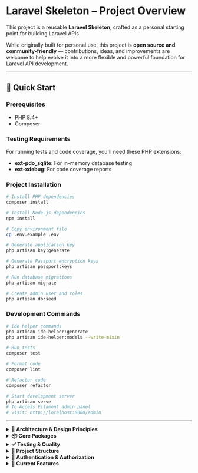 # Laravel Skeleton – Project Overview

This project is a reusable **Laravel Skeleton**, crafted as a personal starting point for building Laravel APIs.

While originally built for personal use, this project is **open source and community-friendly** — contributions, ideas, and improvements are welcome to help evolve it into a more flexible and powerful foundation for Laravel API development.

---

## 🚀 Quick Start

### Prerequisites
- PHP 8.4+
- Composer

### Testing Requirements
For running tests and code coverage, you'll need these PHP extensions:
- **ext-pdo_sqlite**: For in-memory database testing
- **ext-xdebug**: For code coverage reports

### Project Installation
```bash
# Install PHP dependencies
composer install

# Install Node.js dependencies
npm install

# Copy environment file
cp .env.example .env

# Generate application key
php artisan key:generate

# Generate Passport encryption keys
php artisan passport:keys

# Run database migrations
php artisan migrate

# Create admin user and roles
php artisan db:seed
```

### Development Commands
```bash
# Ide helper commands
php artisan ide-helper:generate
php artisan ide-helper:models --write-mixin

# Run tests
composer test

# Format code
composer lint

# Refactor code
composer refactor

# Start development server
php artisan serve
# To Access Filament admin panel
# visit: http://localhost:8000/admin
```

---

<details>
<summary><strong>🧱 Architecture & Design Principles</strong></summary>

### **Controller + Commands/Queries Pattern**
- **Controllers**: Thin coordination layer for HTTP requests
- **Commands**: DTOs for write operations (create, update) using Spatie Laravel Data
- **Queries**: DTOs for read operations (list, show) using Spatie Laravel Data
- **DTOs**: Data Transfer Objects for responses using Spatie Laravel Data
- **BaseData**: Common foundation class providing consistent behavior across all DTOs

### **Authorization & Permissions**
- **UserPolicy**: Enforces access control based on user roles
- **Spatie Permission**: Role-based access control
- **Admin Bypass**: Admins bypass all authorization checks via `Gate::before` callback
- **Status Update Restriction**: Only admins can update user status

### **Routes**
- API routes are defined in `routes/api.php` with v1 versioning
- Routes are RESTful, structured around resources (e.g., `/api/v1/users`)
- Each route delegates to controller methods, which use Commands/Queries for validation

## 🧩 Example: Users Resource
```php
use App\Http\Controllers\UserController;

Route::middleware('auth:api')->prefix('v1')->group(function () {
    Route::get('/user', function (Request $request) {
        return UserDto::from($request->user());
    });
    Route::apiResource('users', UserController::class);
});
```

## 🧩 Example: UserController with Commands/Queries
```php
final readonly class UserController
{
    public function index(GetUsersQuery $query): JsonResponse
    {
        Gate::authorize('viewAny', User::class);
        
        $users = User::query()
            ->when($query->username, fn($q, $username) => $q->where('username', 'like', "%{$username}%"))
            ->when($query->email, fn($q, $email) => $q->where('email', 'like', "%{$email}%"))
            ->when($query->status, fn($q, $status) => $q->where('status', $status))
            ->paginate($query->perPage, ['*'], 'page', $query->page);

        return response()->json([
            ...UserDto::collect($users)->toArray(),
            'message' => __('Users fetched successfully'),
        ]);
    }

    public function store(CreateUserCommand $command): JsonResponse
    {
        Gate::authorize('create', User::class);
        $user = User::create($command->validated());

        return response()->json([
            'data' => UserDto::from($user),
            'message' => __('User created successfully'),
        ], 201);
    }
}
```

### **BaseData Foundation**
All Commands, Queries, and DTOs extend from `BaseData`, which provides:
- **FormRequest-like validated() method**: Filters out optional fields that are not provided in the request
- **Differences**: One difference is that validated returns default values if they are not null
- **Type safety**: Ensures consistent data handling across the application

## 🧩 Example: BaseData Implementation
```php
abstract class BaseData extends Data
{
    public static function rules(): array
    {
        return [];
    }

    /**
     * Get the instance as an array.
     * Behave similar to laravel FormRequest validated() method.
     * It filters out attributes that are not required and have no value.
     */
    public function validated(): array
    {
        $rules = static::rules();
        $data = parent::toArray();

        foreach ($data as $key => $value) {
            if ($this->attributeShouldBeRemoved($rules, $key, $value)) {
                unset($data[$key]);
            }
        }

        return $data;
    }
}
```

### **DTOs & Validation**
- **Commands**: Handle request validation for write operations using Spatie Laravel Data
- **Queries**: Handle request validation for read operations using Spatie Laravel Data  
- **DTOs**: Handle response serialization using Spatie Laravel Data
- All use Spatie Laravel Data for type safety and validation

## 🧩 Example: DTOs and Commands
```php
// CreateUserCommand - Request validation
final class CreateUserCommand extends BaseData
{
    public function __construct(
        public string $username,
        public string $email,
        public string $password,
        public UserStatus $status = UserStatus::ACTIVE,
    ) {}

    public static function rules(): array
    {
        return [
            'username' => ['required', 'string', 'max:40', 'unique:users,username'],
            'email'    => ['required', 'email', 'unique:users,email'],
            'password' => [
                'required',
                'confirmed',
                Password::min(8)
                    ->mixedCase()
                    ->numbers()
                    ->symbols()
                    ->uncompromised(), // Checks against data leaks via HaveIBeenPwned
            ],
            'status'   => ['sometimes', 'required', new Enum(UserStatus::class)],
        ];
    }
}

// GetUsersQuery - Request validation with pagination
final class GetUsersQuery extends BaseData
{
    public function __construct(
        public ?string $username,
        public ?string $email,
        public ?UserStatus $status,
        #[MapInputName('per_page')] // Maps 'per_page' input to 'perPage' property
        public int $perPage = 10,
        public int $page = 1,
    ) {}

    public static function rules(): array
    {
        return [
            'username' => ['sometimes', 'required', 'string', 'max:40'],
            'email'    => ['sometimes', 'required', 'email', 'exists:users,email'],
            'status'   => ['sometimes', 'required', new Enum(UserStatus::class)],
            'per_page' => ['sometimes', 'required', 'integer', 'min:1', 'max:100'],
            'page'     => ['sometimes', 'required', 'integer', 'min:1'],
        ];
    }
}

// UserDto - Response serialization
final class UserDto extends BaseData
{
    public function __construct(
        public int $id,
        public string $username,
        public string $email,
        public ?string $password,
        public UserStatus $status,
    ) {}
}
```

</details>

<details>
<summary><strong>📦 Core Packages</strong></summary>

### **Core Framework & Authentication**
- [`laravel/framework`](https://laravel.com/) – The Laravel framework (v12.0)
- [`laravel/passport`](https://github.com/laravel/passport) – OAuth2 server for API authentication
- [`spatie/laravel-permission`](https://github.com/spatie/laravel-permission) – Role and permission management

### **Admin Panel**
- [`filament/filament`](https://filamentphp.com/) – Beautiful admin panel and application framework

### **Data & Validation**
- [`spatie/laravel-data`](https://github.com/spatie/laravel-data) – Typed DTOs & transformers
- [`spatie/laravel-typescript-transformer`](https://github.com/spatie/laravel-typescript-transformer) – Generate TypeScript types from DTOs

### **Development & IDE Support**
- [`barryvdh/laravel-ide-helper`](https://github.com/barryvdh/laravel-ide-helper) – IDE autocompletion for models, facades etc.
- [`laravel/pint`](https://github.com/laravel/pint) – Opinionated code style formatting
- [`rector/rector`](https://github.com/rectorphp/rector) – Automated code refactoring
- [`laravel/boost`](https://github.com/laravel/boost) – Laravel-focused MCP server for augmenting your AI powered local development experience.

### **Testing & Quality**
- [`pestphp/pest`](https://pestphp.com/) – Modern testing framework
- [`larastan/larastan`](https://github.com/larastan/larastan) – Static analysis for Laravel
- [`pestphp/pest-plugin-type-coverage`](https://github.com/pestphp/pest-plugin-type-coverage) – Type coverage analysis

### **Monitoring & Health**
- [`spatie/laravel-health`](https://github.com/spatie/laravel-health) – Health and system checks

### **Frontend Tools**
Although this project is primarily intended to serve as an API, I've included Prettier just in case — it doesn't hurt to have clean code. 🙂
- [`vite`](https://vitejs.dev/) – Frontend build tool
- [`tailwindcss`](https://tailwindcss.com/) – Utility-first CSS framework
- [`prettier`](https://prettier.io/) – Code formatter

</details>

<details>
<summary><strong>✅ Testing & Quality</strong></summary>

### **Testing Framework**
- **Pest** – Modern testing framework with expressive syntax
- **In-Memory Database** – SQLite `:memory:` for fast, isolated tests
- **Seeders** – Database seeding for consistent test data
- **Factories** – Model factories for test data generation

### **Architecture Tests**
- **PHP Architecture Tests** – Ensures code follows architectural principles
- **Strict Types** – Enforces strict typing throughout the application
- **Documentation** – Requires proper PHPDoc annotations
- **Code Quality** – Prevents use of debugging functions in production code

### **Test Structure**
```php
describe('User Controller - Admin Users', function () {
    beforeEach(function () {
        $this->seed(DatabaseSeeder::class);
        $this->admin = User::where('name', 'admin')->first();
        $this->user = User::factory()->create(['name' => 'Normal User']);
        $this->user->assignRole('user');
        $this->actingAs($this->admin, 'api');
    });
    
    // Admin tests...
});

describe('User Controller - Normal Users', function () {
    beforeEach(function () {
        $this->seed(DatabaseSeeder::class);
        $this->admin = User::where('name', 'admin')->first();
        $this->user = User::factory()->create(['name' => 'Normal User']);
        $this->user->assignRole('user');
        $this->actingAs($this->user, 'api');
    });
    
    // Normal user tests...
});
```

### **Test Coverage**
- **149 tests** covering all CRUD operations and architecture principles
- **498 assertions** ensuring comprehensive coverage
- **100% type coverage** across all classes
- **Authorization testing** for both admin and normal users
- **Validation testing** for all input fields including password strength and HaveIBeenPwned data leak checks
- **Error handling** (404, 403, 422 status codes)
- **Architecture compliance** testing
- **Unit tests** for UserStatus enum and UserPolicy

</details>

<details>
<summary><strong>📂 Project Structure</strong></summary>

```bash
app/
├── Commands/...................... # Request DTOs for write operations
│   ├── CreateUserCommand.php
│   └── UpdateUserCommand.php
│
├── Queries/....................... # Request DTOs for read operations
│   └── GetUsersQuery.php
│
├── DTOs/.......................... # Response DTOs
│   └── UserDto.php
│
├── Enums/......................... # Enum classes
│   └── UserStatus.php
│
├── Foundation/.................... # Base classes and common functionality
│   └── BaseData.php
│
├── Filament/...................... # Admin panel resources
│   ├── Resources/
│   │   └── UserResource/
│   │       ├── UserResource.php
│   │       └── Pages/
│   │           ├── ListUsers.php
│   │           ├── CreateUser.php
│   │           └── EditUser.php
│   └── Pages/
│       └── Auth/
│           └── Login.php
│
├── Http/
│   ├── Controllers/............... # Thin coordination layer
│   │   └── UserController.php
│   └── Policies/.................. # Authorization policies
│       └── UserPolicy.php
│
├── Models/......................... # Eloquent models
│   └── User.php
│
├── Providers/..................... # Service providers
│   ├── AppServiceProvider.php
│   └── Filament/
│       └── AdminPanelProvider.php
│
database/
├── factories/..................... # Model factories
│   └── UserFactory.php
├── migrations/.................... # Database migrations
│   ├── *_create_users_table.php
│   ├── *_create_permission_tables.php
│   └── *_create_oauth_*.php
├── seeders/....................... # Database seeders
│   ├── DatabaseSeeder.php
│   ├── RoleSeeder.php
│   └── UserSeeder.php
│
tests/
├── Feature/....................... # Feature tests
│   ├── UserControllerTest.php
│   └── UserTest.php
└── Unit/.......................... # Unit tests
    ├── ArchitectureTest.php
    ├── UserPolicyTest.php
    └── UserStatusTest.php
```

</details>

<details>
<summary><strong>🔐 Authentication & Authorization</strong></summary>

### **OAuth2 with Passport**
- API authentication using Laravel Passport
- Token-based authentication for API requests
- Secure token management and revocation

### **Role-Based Access Control**
- **Admin Role**: Full access to all resources
- **User Role**: Restricted access based on UserPolicy
- **Policy Enforcement**: Automatic authorization checks

### **UserPolicy Rules**
```php
class UserPolicy
{
    public function viewAny(): bool { return false; }
    public function view(User $user, User $model): bool { return $user->id === $model->id; }
    public function create(): bool { return false; }
    public function update(User $user, User $model): bool { return $user->id === $model->id; }
    public function updateStatus(): bool { return false; }
    public function delete(): bool { return false; }
}
```

</details>

<details>
<summary><strong>🎯 Current Features</strong></summary>

### **User Management**
- ✅ Complete CRUD operations for users
- ✅ Role-based access control
- ✅ User status management (Active, Inactive, Suspended, Pending)
- ✅ Email and password validation
- ✅ Filtering by username, email, and status
- ✅ Pagination support (configurable per_page and page parameters)
- ✅ Status update restriction (admin-only)

### **Admin Panel (Filament)**
- ✅ Beautiful admin interface for user management
- ✅ User listing with search and filters
- ✅ User creation and editing forms
- ✅ Role and permission management
- ✅ Responsive design with Tailwind CSS

### **API Endpoints**
- `GET /api/v1/users` - List users with filtering and pagination (admin only)
- `GET /api/v1/users/{id}` - Show user (own profile or admin)
- `POST /api/v1/users` - Create user (admin only)
- `PUT /api/v1/users/{id}` - Update user (own profile or admin, status admin-only)
- `DELETE /api/v1/users/{id}` - Delete user (admin only)
- `GET /api/v1/user` - Get current authenticated user

### **Query Parameters**
- `username` - Filter users by username (partial match)
- `email` - Filter users by email (exact match)
- `status` - Filter users by status (Active, Inactive, Suspended, Pending)
- `per_page` - Number of items per page (1-100, default: 10)
- `page` - Page number (default: 1)

### **Testing**
- ✅ Comprehensive test coverage (149 tests, 498 assertions)
- ✅ 100% type coverage across all classes
- ✅ Admin and normal user scenarios
- ✅ Authorization testing
- ✅ Validation testing
- ✅ Error handling testing
- ✅ Architecture compliance testing
- ✅ Unit tests for UserStatus enum and UserPolicy

### **Code Quality**
- ✅ Strict typing throughout the application
- ✅ Automated code formatting with Laravel Pint
- ✅ Static analysis with Larastan
- ✅ Automated refactoring with Rector
- ✅ Prettier formatting for frontend assets
- ✅ BaseData foundation for consistent DTO behavior

</details>